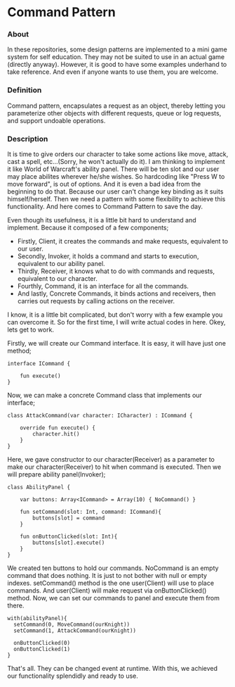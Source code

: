 # Command Pattern

### About
In these repositories, some design patterns are implemented to a mini game system for self education. They may not be suited to use in an actual game (directly anyway). However, it is good to have some examples underhand to take reference. And even if anyone wants to use them, you are welcome.

### Definition
Command pattern, encapsulates a request as an object, thereby letting you parameterize other objects with different requests, queue or log requests, and support undoable operations.

### Description
It is time to give orders our character to take some actions like move, attack, cast a spell, etc...(Sorry, he won't actually do it). I am thinking to implement it like World of Warcraft's ability panel. There will be ten slot and our user may place abilites wherever he/she wishes. So hardcoding like "Press W to move forward", is out of options. And it is even a bad idea from the beginning to do that. Because our user can't change key binding as it suits himself/herself. Then we need a pattern with some flexibility to achieve this functionality. And here comes to Command Pattern to save the day.

Even though its usefulness, it is a little bit hard to understand and implement. Because it composed of a few components;
  - Firstly, Client, it creates the commands and make requests, equivalent to our user.
  - Secondly, Invoker, it holds a command and starts to execution, equivalent to our ability panel.
  - Thirdly, Receiver, it knows what to do with commands and requests, equivalent to our character.
  - Fourthly, Command, it is an interface for all the commands.
  - And lastly, Concrete Commands, it binds actions and receivers, then carries out requests by calling actions on the receiver.

I know, it is a little bit complicated, but don't worry with a few example you can overcome it. So for the first time, I will write actual codes in here. Okey, lets get to work.

Firstly, we will create our Command interface. It is easy, it will have just one method;

```
interface ICommand {

    fun execute()
}
```

Now, we can make a concrete Command class that implements our interface;

```
class AttackCommand(var character: ICharacter) : ICommand {

    override fun execute() {
        character.hit()
    }
}
```

Here, we gave constructor to our character(Receiver) as a parameter to make our character(Receiver) to hit when command is executed. Then we will prepare ability panel(Invoker);

```
class AbilityPanel {

    var buttons: Array<ICommand> = Array(10) { NoCommand() }

    fun setCommand(slot: Int, command: ICommand){
        buttons[slot] = command
    }

    fun onButtonClicked(slot: Int){
        buttons[slot].execute()
    }
}
```

We created ten buttons to hold our commands. NoCommand is an empty command that does nothing. It is just to not bother with null or empty indexes. setCommand() method is the one user(Client) will use to place commands. And user(Client) will make request via onButtonClicked() method. Now, we can set our commands to panel and execute them from there.

```
with(abilityPanel){
  setCommand(0, MoveCommand(ourKnight))
  setCommand(1, AttackCommand(ourKnight))

  onButtonClicked(0)
  onButtonClicked(1)
}
```

That's all. They can be changed event at runtime. With this, we achieved our functionality splendidly and ready to use.
